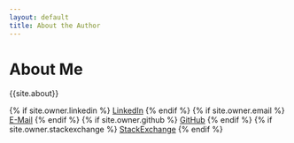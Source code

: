 ```yaml
---
layout: default
title: About the Author
---
```


<h1 class="owner-name">About Me</h1>

{{site.about}}

<div class="pagination">
  {% if site.owner.linkedin %}
    <a href="{{ site.owner.linkedin }}" class="social-media-icons">LinkedIn</a>
  {% endif %}
  {% if site.owner.email %}
    <a href="mailto:{{ site.owner.email }}" class="social-media-icons">E-Mail</a>
  {% endif %}
  {% if site.owner.github %}
    <a href="{{ site.owner.github }}" class="social-media-icons">GitHub</a>
  {% endif %}
  {% if site.owner.stackexchange %}
    <a href="{{ site.owner.stackexchange }}" class="social-media-icons">StackExchange</a>
  {% endif %}
</div>

